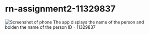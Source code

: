 # rn-assignment2-11329837
![Screenshot of phone](https://github.com/Curtis488/rn-assignment2-11329837/assets/151444847/c1f2093d-a67e-4290-8877-a235550384a4)
The app displays the name of the person and bolden the name of the person
ID - 11329837
